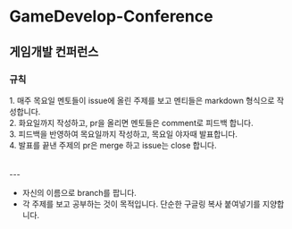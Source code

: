 # GameDevelop-Conference

## 게임개발 컨퍼런스

### 규칙

<aside>
1. 매주 목요일 멘토들이 issue에 올린 주제를 보고 멘티들은 markdown 형식으로 작성합니다. <br>
2. 화요일까지 작성하고, pr을 올리면 멘토들은 comment로 피드백 합니다. <br>
3. 피드백을 반영하여 목요일까지 작성하고, 목요일 야자때 발표합니다. <br>
4. 발표를 끝낸 주제의 pr은 merge 하고 issue는 close 합니다.<br>
</aside>
<br>
<br>
---

- 자신의 이름으로 branch를 팝니다. <br>
- 각 주제를 보고 공부하는 것이 목적입니다. 단순한 구글링 복사 붙여넣기를 지양합니다.
